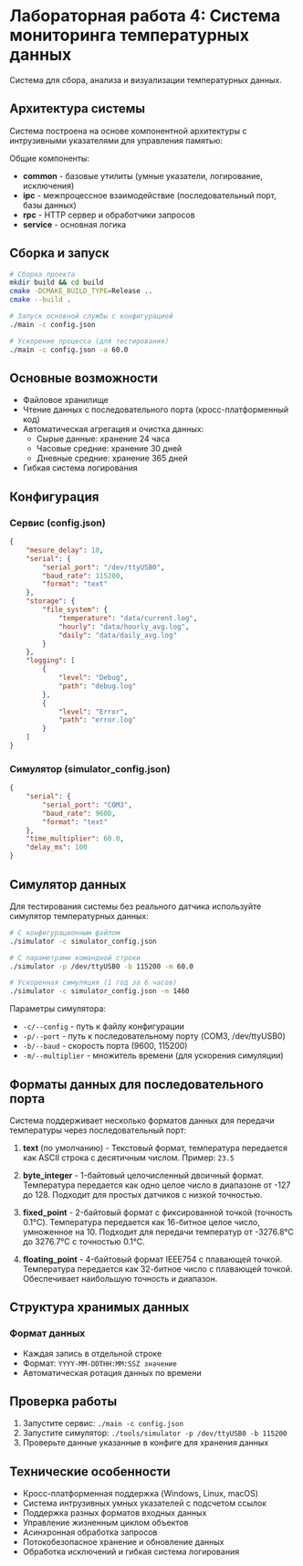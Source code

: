 # Лабораторная работа 4: Система мониторинга температурных данных

Система для сбора, анализа и визуализации температурных данных.

## Архитектура системы

Система построена на основе компонентной архитектуры с интрузивными указателями для управления памятью:

Общие компоненты:
- **common** - базовые утилиты (умные указатели, логирование, исключения)
- **ipc** - межпроцессное взаимодействие (последовательный порт, базы данных)
- **rpc** - HTTP сервер и обработчики запросов
- **service** - основная логика

## Сборка и запуск

```bash
# Сборка проекта
mkdir build && cd build
cmake -DCMAKE_BUILD_TYPE=Release ..
cmake --build .

# Запуск основной службы с конфигурацией
./main -c config.json

# Ускорение процесса (для тестирования)
./main -c config.json -a 60.0
```

## Основные возможности

- Файловое хранилище
- Чтение данных с последовательного порта (кросс-платформенный код)
- Автоматическая агрегация и очистка данных:
  - Сырые данные: хранение 24 часа
  - Часовые средние: хранение 30 дней
  - Дневные средние: хранение 365 дней
- Гибкая система логирования

## Конфигурация

### Сервис (config.json)

```json
{
    "mesure_delay": 10,
    "serial": {
        "serial_port": "/dev/ttyUSB0",
        "baud_rate": 115200,
        "format": "text"
    },
    "storage": {
        "file_system": {
            "temperature": "data/current.log",
            "hourly": "data/hourly_avg.log",
            "daily": "data/daily_avg.log"
        }
    },
    "logging": [
        {
            "level": "Debug",
            "path": "debug.log"
        },
        {
            "level": "Error",
            "path": "error.log"
        }
    ]
}
```

### Симулятор (simulator_config.json)

```json
{
    "serial": {
        "serial_port": "COM3",
        "baud_rate": 9600,
        "format": "text"
    },
    "time_multiplier": 60.0,
    "delay_ms": 100
}
```

## Симулятор данных

Для тестирования системы без реального датчика используйте симулятор температурных данных:

```bash
# С конфигурационным файлом
./simulator -c simulator_config.json

# С параметрами командной строки
./simulator -p /dev/ttyUSB0 -b 115200 -m 60.0

# Ускоренная симуляция (1 год за 6 часов)
./simulator -c simulator_config.json -m 1460
```

Параметры симулятора:
- `-c/--config` - путь к файлу конфигурации
- `-p/--port` - путь к последовательному порту (COM3, /dev/ttyUSB0)
- `-b/--baud` - скорость порта (9600, 115200)
- `-m/--multiplier` - множитель времени (для ускорения симуляции)

## Форматы данных для последовательного порта

Система поддерживает несколько форматов данных для передачи температуры через последовательный порт:

1. **text** (по умолчанию) - Текстовый формат, температура передается как ASCII строка с десятичным числом.
   Пример: `23.5`

2. **byte_integer** - 1-байтовый целочисленный двоичный формат. 
   Температура передается как одно целое число в диапазоне от -127 до 128.
   Подходит для простых датчиков с низкой точностью.

3. **fixed_point** - 2-байтовый формат с фиксированной точкой (точность 0.1°C).
   Температура передается как 16-битное целое число, умноженное на 10.
   Подходит для передачи температур от -3276.8°C до 3276.7°C с точностью 0.1°C.

4. **floating_point** - 4-байтовый формат IEEE754 с плавающей точкой.
   Температура передается как 32-битное число с плавающей точкой.
   Обеспечивает наибольшую точность и диапазон.

## Структура хранимых данных

### Формат данных
- Каждая запись в отдельной строке
- Формат: `YYYY-MM-DDTHH:MM:SSZ значение`
- Автоматическая ротация данных по времени

## Проверка работы

1. Запустите сервис: `./main -c config.json`
2. Запустите симулятор: `./tools/simulator -p /dev/ttyUSB0 -b 115200`
3. Проверьте данные указанные в конфиге для хранения данных

## Технические особенности

- Кросс-платформенная поддержка (Windows, Linux, macOS)
- Система интрузивных умных указателей с подсчетом ссылок
- Поддержка разных форматов входных данных
- Управление жизненным циклом объектов
- Асинхронная обработка запросов
- Потокобезопасное хранение и обновление данных
- Обработка исключений и гибкая система логирования
